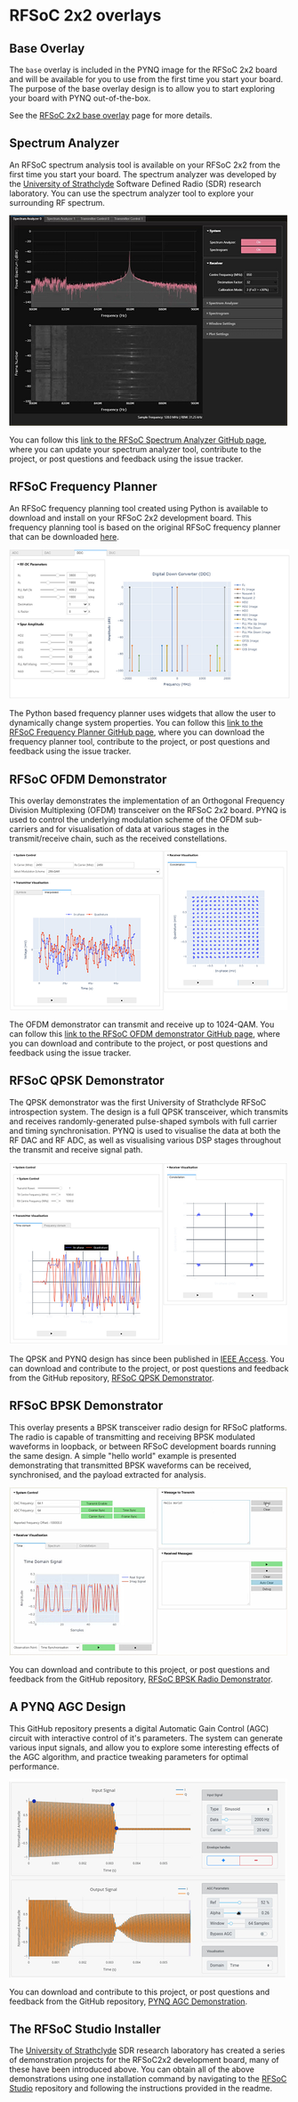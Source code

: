 # RFSoC 2x2 overlays

## Base Overlay

The `base` overlay is included in the PYNQ image for the RFSoC 2x2 board and will be available for you to use from the first time you start your board.  The purpose of the base overlay design is to allow you to start exploring your board with PYNQ out-of-the-box. 

See the  [RFSoC 2x2 base overlay](./base_overlay.html) page for more details. 

## Spectrum Analyzer

An RFSoC spectrum analysis tool is available on your RFSoC 2x2 from the first time you start your board. The spectrum analyzer was developed by the [University of Strathclyde](https://sdr.eee.strath.ac.uk/) Software Defined Radio (SDR) research laboratory. You can use the spectrum analyzer tool to explore your surrounding RF spectrum.

![](./images/strathclyde/rfsoc_spectrum_analyser_500.png)

You can follow this [link to the RFSoC Spectrum Analyzer GitHub page](https://github.com/strath-sdr/rfsoc_sam), where you can update your spectrum analyzer tool, contribute to the project, or post questions and feedback using the issue tracker.

## RFSoC Frequency Planner

An RFSoC frequency planning tool created using Python is available to download and install on your RFSoC 2x2 development board. This frequency planning tool is based on the original RFSoC frequency planner that can be downloaded [here](https://www.xilinx.com/publications/products/tools/zynq-ultrascale-plus-rfsoc-frequency-planner-rev1p7.xlsx.zip).

![](./images/strathclyde/rfsoc_frequency_planner_600.png)

The Python based frequency planner uses widgets that allow the user to dynamically change system properties. You can follow this [link to the RFSoC Frequency Planner GitHub page](https://github.com/strath-sdr/rfsoc_frequency_planner), where you can download the frequency planner tool, contribute to the project, or post questions and feedback using the issue tracker.

## RFSoC OFDM Demonstrator

This overlay demonstrates the implementation of an Orthogonal Frequency Division Multiplexing (OFDM) transceiver on the RFSoC 2x2 board. PYNQ is used to control the underlying modulation scheme of the OFDM sub-carriers and for visualisation of data at various stages in the transmit/receive chain, such as the received constellations.

![](./images/strathclyde/rfsoc_ofdm_demonstrator_500.png)

The OFDM demonstrator can transmit and receive up to 1024-QAM. You can follow this [link to the RFSoC OFDM demonstrator GitHub page](https://github.com/strath-sdr/rfsoc_ofdm), where you can download and contribute to the project, or post questions and feedback using the issue tracker.

## RFSoC QPSK Demonstrator

The QPSK demonstrator was the first University of Strathclyde RFSoC introspection system. The design is a full QPSK transceiver, which transmits and receives randomly-generated pulse-shaped symbols with full carrier and timing synchronisation. PYNQ is used to visualise the data at both the RF DAC and RF ADC, as well as visualising various DSP stages throughout the transmit and receive signal path.

![](./images/strathclyde/rfsoc_qpsk_demonstrator_500.png)

The QPSK and PYNQ design has since been published in [IEEE Access](https://ieeexplore.ieee.org/document/9139483). You can download and contribute to the project, or post questions and feedback from the GitHub repository, [RFSoC QPSK Demonstrator](https://github.com/strath-sdr/rfsoc_qpsk).

## RFSoC BPSK Demonstrator

This overlay presents a BPSK transceiver radio design for RFSoC platforms. The radio is capable of transmitting and receiving BPSK modulated waveforms in loopback, or between RFSoC development boards running the same design. A simple "hello world" example is presented demonstrating that transmitted BPSK waveforms can be received, synchronised, and the payload extracted for analysis.

![](./images/strathclyde/rfsoc_bpsk_demonstrator_500.png)

You can download and contribute to this project, or post questions and feedback from the GitHub repository, [RFSoC BPSK Radio Demonstrator](https://github.com/strath-sdr/rfsoc_radio).

## A PYNQ AGC Design

This GitHub repository presents a digital Automatic Gain Control (AGC) circuit with interactive control of it's parameters. The system can generate various input signals, and allow you to explore some interesting effects of the AGC algorithm, and practice tweaking parameters for optimal performance.

![](./images/strathclyde/pynq_agc_design_500.png)

You can download and contribute to this project, or post questions and feedback from the GitHub repository, [PYNQ AGC Demonstration](https://github.com/strath-sdr/pynq_agc).

## The RFSoC Studio Installer

The [University of Strathclyde](https://sdr.eee.strath.ac.uk/) SDR research laboratory has created a series of demonstration projects for the RFSoC2x2 development board, many of these have been introduced above. You can obtain all of the above demonstrations using one installation command by navigating to the [RFSoC Studio](https://github.com/strath-sdr/rfsoc_studio) repository and following the instructions provided in the readme.

